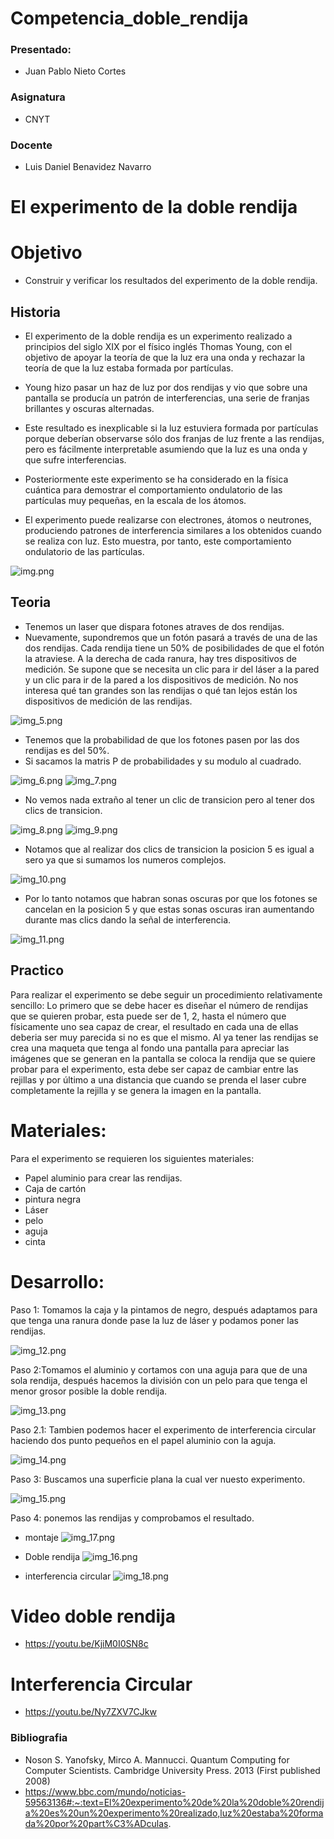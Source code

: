 # Competencia_doble_rendija
### Presentado:
- Juan Pablo Nieto Cortes
### Asignatura
- CNYT
### Docente
- Luis Daniel Benavidez Navarro

# El experimento de la doble rendija 
# Objetivo
- Construir y verificar los resultados del experimento de la doble rendija.
## Historia
- El experimento de la doble rendija es un experimento realizado a principios del siglo XIX por el físico inglés Thomas Young, con el objetivo de apoyar la teoría de que la luz era una onda y rechazar la teoría de que la luz estaba formada por partículas.

- Young hizo pasar un haz de luz por dos rendijas y vio que sobre una pantalla se producía un patrón de interferencias, una serie de franjas brillantes y oscuras alternadas.

- Este resultado es inexplicable si la luz estuviera formada por partículas porque deberían observarse sólo dos franjas de luz frente a las rendijas, pero es fácilmente interpretable asumiendo que la luz es una onda y que sufre interferencias.

- Posteriormente este experimento se ha considerado en la física cuántica para demostrar el comportamiento ondulatorio de las partículas muy pequeñas, en la escala de los átomos.

- El experimento puede realizarse con electrones, átomos o neutrones, produciendo patrones de interferencia similares a los obtenidos cuando se realiza con luz. Esto muestra, por tanto, este comportamiento ondulatorio de las partículas.

![img.png](img.png)

## Teoria
- Tenemos un laser que dispara fotones atraves de dos rendijas.
- Nuevamente, supondremos que un fotón pasará a través de una de las dos rendijas. 
Cada rendija tiene un 50% de posibilidades de que el fotón la atraviese. A la derecha de 
cada ranura, hay tres dispositivos de medición. Se supone que se necesita un clic para 
ir del láser a la pared y un clic para ir de la pared a los dispositivos de medición. No nos 
interesa qué tan grandes son las rendijas o qué tan lejos están los dispositivos de 
medición de las rendijas.

![img_5.png](img_5.png)

- Tenemos que la probabilidad de que los fotones pasen por las dos rendijas es del 50%.
- Si sacamos la matris P de probabilidades y su modulo al cuadrado.

![img_6.png](img_6.png)  ![img_7.png](img_7.png)

- No vemos nada extraño al tener un clic de transicion pero al tener dos clics de transicion.

![img_8.png](img_8.png) ![img_9.png](img_9.png)

- Notamos que al realizar dos clics de transicion la posicion 5 es igual a sero ya que si sumamos los numeros complejos.

![img_10.png](img_10.png)

- Por lo tanto notamos que habran sonas oscuras por que los fotones se cancelan en la posicion 5 y que estas sonas oscuras iran aumentando durante mas clics dando la señal de interferencia.

![img_11.png](img_11.png)

## Practico
Para realizar el experimento se debe seguir un procedimiento relativamente sencillo: Lo primero que se debe hacer es diseñar el número de rendijas que se quieren probar, esta puede ser de 1, 2, hasta el número que físicamente uno sea capaz de crear, el resultado en cada una de ellas deberia ser muy parecida si no es que el mismo.
Al ya tener las rendijas se crea una maqueta que tenga al fondo una pantalla para apreciar las imágenes que se generan en la pantalla se coloca la rendija que se quiere probar para el experimento, esta debe ser capaz de cambiar entre las rejillas y por último a una distancia que cuando se prenda el laser cubre completamente la rejilla y se genera la imagen en la pantalla.

# Materiales:
Para el experimento se requieren los siguientes materiales:
- Papel aluminio para crear las rendijas.
- Caja de cartón
- pintura negra
- Láser
- pelo
- aguja
- cinta

# Desarrollo:

Paso 1: Tomamos la caja y la pintamos de negro, después adaptamos para que tenga una ranura donde pase la luz de láser y podamos poner las rendijas.

![img_12.png](img_12.png)

Paso 2:Tomamos el aluminio y cortamos con una aguja para que de una sola rendija, después hacemos la división con un pelo para que tenga el menor grosor posible la doble rendija.

![img_13.png](img_13.png)

Paso 2.1: Tambien podemos hacer el experimento de interferencia circular haciendo dos punto pequeños en el papel aluminio con la aguja.

![img_14.png](img_14.png)

Paso 3: Buscamos una superficie plana la cual ver nuesto experimento.

![img_15.png](img_15.png)

Paso 4: ponemos las rendijas y comprobamos el resultado.

- montaje
![img_17.png](img_17.png)

- Doble rendija
![img_16.png](img_16.png)

- interferencia circular
![img_18.png](img_18.png)

# Video doble rendija
- https://youtu.be/KjiM0I0SN8c
# Interferencia Circular
- https://youtu.be/Ny7ZXV7CJkw
### Bibliografia
- Noson S. Yanofsky, Mirco A. Mannucci. Quantum Computing for Computer Scientists.
Cambridge University Press. 2013 (First published 2008)
- https://www.bbc.com/mundo/noticias-59563136#:~:text=El%20experimento%20de%20la%20doble%20rendija%20es%20un%20experimento%20realizado,luz%20estaba%20formada%20por%20part%C3%ADculas.